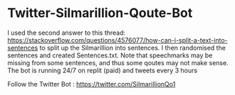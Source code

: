 # Twitter-Silmarillion-Qoute-Bot

I used the second answer to this thread: https://stackoverflow.com/questions/4576077/how-can-i-split-a-text-into-sentences to split up the Silmarillion into sentences. I then randomised the sentences and created Sentences.txt. Note that speechmarks may be missing from some sentences, and thus some qoutes may not make sense. The bot is running 24/7 on replit (paid) and tweets every 3 hours

Follow the Twitter Bot : https://twitter.com/SilmarillionQo1
